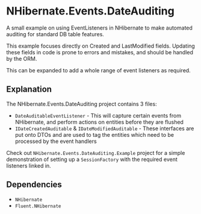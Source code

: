 # NHibernate.Events.DateAuditing

A small example on using EventListeners in NHibernate to make automated auditing for standard DB table features.

This example focuses directly on Created and LastModified fields. Updating these fields in code is prone to errors and mistakes, and should be handled by the ORM.

This can be expanded to add a whole range of event listeners as required.

## Explanation

The NHibernate.Events.DateAuditing project contains 3 files:

* `DateAuditableEventListener` - This will capture certain events from NHibernate, and perform actions on entities before they are flushed
* `IDateCreatedAuditable` & `IDateModifiedAuditable` - These interfaces are put onto DTOs and are used to tag the entities which need to be processed by the event handlers

Check out `NHibernate.Events.DateAuditing.Example` project for a simple demonstration of setting up a `SessionFactory` with the required event listeners linked in.

## Dependencies

* `NHibernate`
* `Fluent.NHibernate`

